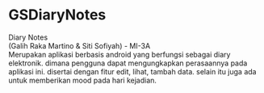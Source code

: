 # GSDiaryNotes
Diary Notes 
<br>(Galih Raka Martino &amp; Siti Sofiyah) - MI-3A
<br>Merupakan aplikasi berbasis android yang berfungsi sebagai diary elektronik. dimana pengguna dapat mengungkapkan perasaannya pada aplikasi ini. disertai dengan fitur edit, lihat, tambah data. selain itu juga ada untuk memberikan mood pada hari kejadian.


